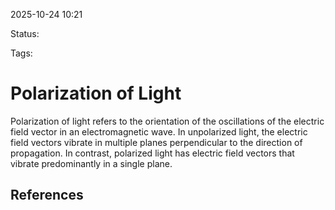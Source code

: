 
2025-10-24 10:21

Status: 

Tags:

# Polarization of Light
Polarization of light refers to the orientation of the oscillations of the electric field vector in an electromagnetic wave. In unpolarized light, the electric field vectors vibrate in multiple planes perpendicular to the direction of propagation. In contrast, polarized light has electric field vectors that vibrate predominantly in a single plane.


## References
